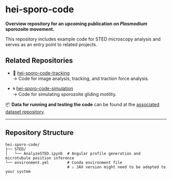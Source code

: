 # hei-sporo-code

**Overview repository for an upcoming publication on *Plasmodium* sporozoite movement.**

This repository includes example code for STED microscopy analysis and serves as an entry point to related projects.

## Related Repositories

- 🔬 [hei-sporo-code-tracking](https://github.com/LeonLettermann/hei-sporo-code-tracking)  
  → Code for image analysis, tracking, and traction force analysis.

- 🌀 [hei-sporo-code-simulation](https://github.com/LeonLettermann/hei-sporo-code-simulation)  
  → Code for simulating sporozoite gliding motility.

📦 **Data for running and testing the code** can be found at the [associated dataset repository](https://doi.org/10.11588/DATA/4YBYXE).

---

## Repository Structure

```text
hei-sporo-code/
├── STED/
│   └── AnalyzeSTED.ipynb  # Angular profile generation and microtubule position inference
└── environment.yml        # Conda environment file
                           # ⚠️ JAX version might need to be adapted to your system

